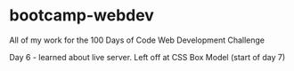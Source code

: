 # bootcamp-webdev
All of my work for the 100 Days of Code Web Development Challenge

Day 6 - learned about live server. Left off at CSS Box Model (start of day 7)
